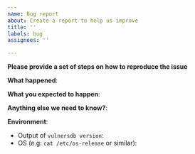 ```yaml
---
name: Bug report
about: Create a report to help us improve
title: ''
labels: bug
assignees: ''

---
```


**Please provide a set of steps on how to reproduce the issue**

**What happened**:

**What you expected to happen**:

**Anything else we need to know?**:

**Environment**:
- Output of `vulnersdb version`:
- OS (e.g: `cat /etc/os-release` or similar):
